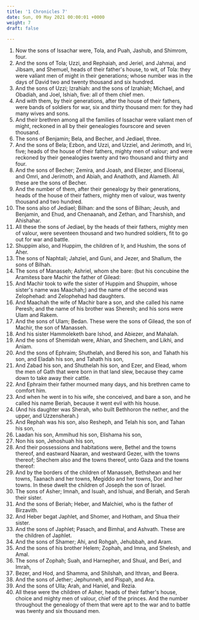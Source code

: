```yaml
---
title: '1 Chronicles 7'
date: Sun, 09 May 2021 00:00:01 +0000
weight: 7
draft: false
  
---
```


1. Now the sons of Issachar were, Tola, and Puah, Jashub, and Shimrom, four.
2. And the sons of Tola; Uzzi, and Rephaiah, and Jeriel, and Jahmai, and Jibsam, and Shemuel, heads of their father's house, to wit, of Tola: they were valiant men of might in their generations; whose number was in the days of David two and twenty thousand and six hundred.
3. And the sons of Uzzi; Izrahiah: and the sons of Izrahiah; Michael, and Obadiah, and Joel, Ishiah, five: all of them chief men.
4. And with them, by their generations, after the house of their fathers, were bands of soldiers for war, six and thirty thousand men: for they had many wives and sons.
5. And their brethren among all the families of Issachar were valiant men of might, reckoned in all by their genealogies fourscore and seven thousand.
6. The sons of Benjamin; Bela, and Becher, and Jediael, three.
7. And the sons of Bela; Ezbon, and Uzzi, and Uzziel, and Jerimoth, and Iri, five; heads of the house of their fathers, mighty men of valour; and were reckoned by their genealogies twenty and two thousand and thirty and four.
8. And the sons of Becher; Zemira, and Joash, and Eliezer, and Elioenai, and Omri, and Jerimoth, and Abiah, and Anathoth, and Alameth. All these are the sons of Becher.
9. And the number of them, after their genealogy by their generations, heads of the house of their fathers, mighty men of valour, was twenty thousand and two hundred.
10. The sons also of Jediael; Bilhan: and the sons of Bilhan; Jeush, and Benjamin, and Ehud, and Chenaanah, and Zethan, and Tharshish, and Ahishahar.
11. All these the sons of Jediael, by the heads of their fathers, mighty men of valour, were seventeen thousand and two hundred soldiers, fit to go out for war and battle.
12. Shuppim also, and Huppim, the children of Ir, and Hushim, the sons of Aher.
13. The sons of Naphtali; Jahziel, and Guni, and Jezer, and Shallum, the sons of Bilhah.
14. The sons of Manasseh; Ashriel, whom she bare: (but his concubine the Aramitess bare Machir the father of Gilead:
15. And Machir took to wife the sister of Huppim and Shuppim, whose sister's name was Maachah;) and the name of the second was Zelophehad: and Zelophehad had daughters.
16. And Maachah the wife of Machir bare a son, and she called his name Peresh; and the name of his brother was Sheresh; and his sons were Ulam and Rakem.
17. And the sons of Ulam; Bedan. These were the sons of Gilead, the son of Machir, the son of Manasseh.
18. And his sister Hammoleketh bare Ishod, and Abiezer, and Mahalah.
19. And the sons of Shemidah were, Ahian, and Shechem, and Likhi, and Aniam.
20. And the sons of Ephraim; Shuthelah, and Bered his son, and Tahath his son, and Eladah his son, and Tahath his son,
21. And Zabad his son, and Shuthelah his son, and Ezer, and Elead, whom the men of Gath that were born in that land slew, because they came down to take away their cattle.
22. And Ephraim their father mourned many days, and his brethren came to comfort him.
23. And when he went in to his wife, she conceived, and bare a son, and he called his name Beriah, because it went evil with his house.
24. (And his daughter was Sherah, who built Bethhoron the nether, and the upper, and Uzzensherah.)
25. And Rephah was his son, also Resheph, and Telah his son, and Tahan his son,
26. Laadan his son, Ammihud his son, Elishama his son,
27. Non his son, Jehoshuah his son,
28. And their possessions and habitations were, Bethel and the towns thereof, and eastward Naaran, and westward Gezer, with the towns thereof; Shechem also and the towns thereof, unto Gaza and the towns thereof:
29. And by the borders of the children of Manasseh, Bethshean and her towns, Taanach and her towns, Megiddo and her towns, Dor and her towns. In these dwelt the children of Joseph the son of Israel.
30. The sons of Asher; Imnah, and Isuah, and Ishuai, and Beriah, and Serah their sister.
31. And the sons of Beriah; Heber, and Malchiel, who is the father of Birzavith.
32. And Heber begat Japhlet, and Shomer, and Hotham, and Shua their sister.
33. And the sons of Japhlet; Pasach, and Bimhal, and Ashvath. These are the children of Japhlet.
34. And the sons of Shamer; Ahi, and Rohgah, Jehubbah, and Aram.
35. And the sons of his brother Helem; Zophah, and Imna, and Shelesh, and Amal.
36. The sons of Zophah; Suah, and Harnepher, and Shual, and Beri, and Imrah,
37. Bezer, and Hod, and Shamma, and Shilshah, and Ithran, and Beera.
38. And the sons of Jether; Jephunneh, and Pispah, and Ara.
39. And the sons of Ulla; Arah, and Haniel, and Rezia.
40. All these were the children of Asher, heads of their father's house, choice and mighty men of valour, chief of the princes. And the number throughout the genealogy of them that were apt to the war and to battle was twenty and six thousand men.

